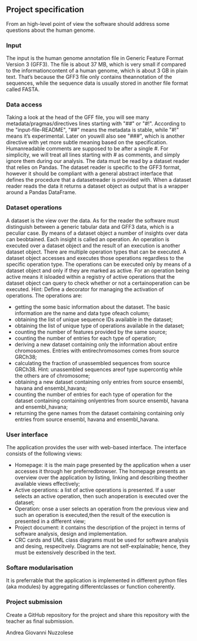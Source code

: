 ## Project specification
From an high-level point of view the software should address some questions about the human genome.

### Input
The input is the human genome annotation file in Generic Feature Format Version 3 (GFF3).
The file is about 37 MB, which is very small if compared to the informationcontent of a human genome, which is about 3 GB in plain text.
That’s because the GFF3 file only contains theannotation of the sequences, while the sequence data is usually stored in another file format called FASTA.

### Data access
Taking a look at the head of the GFF file, you will see many metadata/pragmas/directives lines starting with "##" or "#!". According to the "input-file-README",
"##" means the metadata is stable, while "#!" means it’s experimental. Later on youwill also see "###", which is another directive with yet more subtle meaning based on the specification.
Humanreadable comments are supposed to be after a single #.
For simplicity, we will treat all lines starting with # as comments, and simply ignore them during our analysis.
The data must be read by a dataset reader that relies on Pandas.
The dataset reader is specific to the GFF3 format, however it should be compliant with a general abstract interface that defines the procedure that a datasetreader is provided with.
When a dataset reader reads the data it returns a dataset object as output that is a wrapper around a Pandas DataFrame.

### Dataset operations
A dataset is the view over the data. As for the reader the software must distinguish between a generic tabular data and GFF3 data, which is a peculiar case.
By means of a dataset object a number of insights over data can beobtained. Each insight is called an operation.
An operation is executed over a dataset object and the result of an execution is another dataset object.
There are multiple operation types that can be executed. A dataset object accesses and executes those operations regardless to the specific operation type.
The operations can be executed only by means of a dataset object and only if they are marked as active.
For an operation being active means it isloaded within a registry of active operations that the dataset object can query to check whether or not a certainoperation can be executed.
Hint: Define a decorator for managing the activation of operations.
The operations are:
- getting the some basic information about the dataset. The basic information are the name and data type ofeach column;
- obtaining the list of unique sequence IDs available in the dataset;
- obtaining the list of unique type of operations available in the dataset;
- counting the number of features provided by the same source;
- counting the number of entries for each type of operation;
- deriving a new dataset containing only the information about entire chromosomes. Entries with entirechromosomes comes from source GRCh38;
- calculating the fraction of unassembled sequences from source GRCh38. Hint: unassembled sequences areof type supercontig while the others are of chromosome;
- obtaining a new dataset containing only entries from source ensembl, havana and ensembl_havana;
- counting the number of entries for each type of operation for the dataset containing containing onlyentries from source ensembl, havana and ensembl_havana;
- returning the gene names from the dataset containing containing only entries from source ensembl, havana and ensembl_havana.

### User interface
The application provides the user with web-based interface. The interface consists of the following views:
- Homepage: it is the main page presented by the application when a user accesses it through her preferredbrowser.
The homepage presents an overview over the application by listing, linking and describing theother available views effectively;
- Active operations: a list of active operations is presented. If a user selects an active operation, then such anoperation is executed over the dataset;
- Operation: onse a user selects an operation from the previous view and such an operation is executed,then the result of the execution is presented in a different view;
- Project document: it contains the description of the project in terms of software analysis, design and implementation.
- CRC cards and UML class diagrams must be used for software analysis and desing, respecitvely.
Diagrams are not self-explainable; hence, they must be extensively described in the text.

### Softare modularisation
It is preferrable that the application is implemented in different python files (aka modules) by aggregating differentclasses or function coherently.

### Project submission
Create a GitHub repository for the project and share this repository with the teacher as final submission.

Andrea Giovanni Nuzzolese